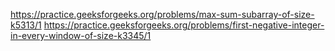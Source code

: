 https://practice.geeksforgeeks.org/problems/max-sum-subarray-of-size-k5313/1
https://practice.geeksforgeeks.org/problems/first-negative-integer-in-every-window-of-size-k3345/1
